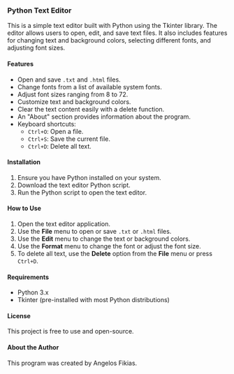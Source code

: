 ### Python Text Editor

This is a simple text editor built with Python using the Tkinter library. The editor allows users to open, edit, and save text files. It also includes features for changing text and background colors, selecting different fonts, and adjusting font sizes.

#### Features

-   Open and save `.txt` and `.html` files.
-   Change fonts from a list of available system fonts.
-   Adjust font sizes ranging from 8 to 72.
-   Customize text and background colors.
-   Clear the text content easily with a delete function.
-   An "About" section provides information about the program.
-   Keyboard shortcuts:
    -   `Ctrl+O`: Open a file.
    -   `Ctrl+S`: Save the current file.
    -   `Ctrl+D`: Delete all text.

#### Installation

1.  Ensure you have Python installed on your system.
2.  Download the text editor Python script.
3.  Run the Python script to open the text editor.

#### How to Use

1.  Open the text editor application.
2.  Use the **File** menu to open or save `.txt` or `.html` files.
3.  Use the **Edit** menu to change the text or background colors.
4.  Use the **Format** menu to change the font or adjust the font size.
5.  To delete all text, use the **Delete** option from the **File** menu or press `Ctrl+D`.

#### Requirements

-   Python 3.x
-   Tkinter (pre-installed with most Python distributions)

#### License

This project is free to use and open-source.

#### About the Author

This program was created by Angelos Fikias.
